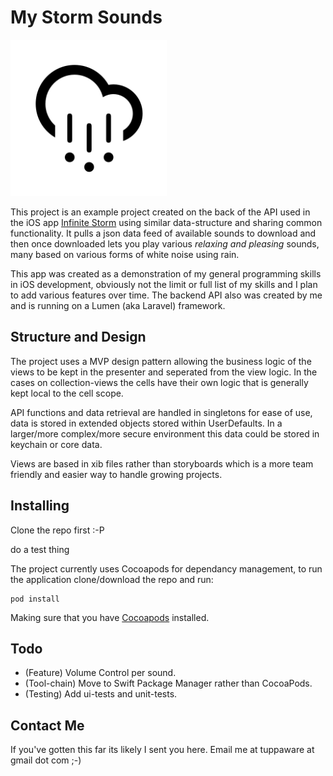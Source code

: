 # My Storm Sounds

<img src="https://github.com/tuppaware/my-storm-sounds/blob/main/My%20Storm/Assets.xcassets/icon_transparent.imageset/icon_transparent.png" width="250" height="250">

This project is an example project created on the back of the API used in the iOS app [Infinite Storm](https://apps.apple.com/app/id576664798) using similar data-structure and sharing common functionality.  It pulls a json data feed of available sounds to download and then once downloaded lets you play various _relaxing and pleasing_ sounds, many based on various forms of white noise using rain.

This app was created as a demonstration of my general programming skills in iOS development, obviously not the limit or full list of my skills and I plan to add various features over time. The backend API also was created by me and is running on a Lumen (aka Laravel) framework. 

## Structure and Design 

The project uses a MVP design pattern allowing the business logic of the views to be kept in the presenter and seperated from the view logic. In the cases on collection-views the cells have their own logic that is generally kept local to the cell scope. 

API functions and data retrieval are handled in singletons for ease of use, data is stored in extended objects stored within UserDefaults. In a larger/more complex/more secure environment this data could be stored in keychain or core data.

Views are based in xib files rather than storyboards which is a more team friendly and easier way to handle growing projects. 

## Installing
Clone the repo first :-P

do a test thing

The project currently uses Cocoapods for dependancy management, to run the application clone/download the repo and run:
```
pod install
```
Making sure that you have [Cocoapods](https://cocoapods.org) installed. 

## Todo

- (Feature) Volume Control per sound.
- (Tool-chain) Move to Swift Package Manager rather than CocoaPods.
- (Testing) Add ui-tests and unit-tests.

## Contact Me

If you've gotten this far its likely I sent you here. 
Email me at tuppaware at gmail dot com ;-)
